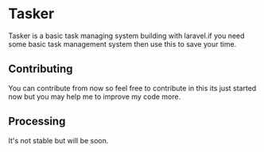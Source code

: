 # Tasker

Tasker is a basic task managing system building with laravel.if you need some basic task management system then use this to save your time.

## Contributing

You can contribute from now so feel free to contribute in this its just started now but you may help me to improve my code more.

## Processing

It's not stable but will be soon.
